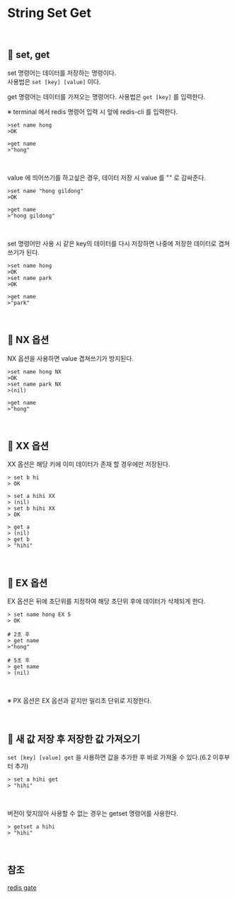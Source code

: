 # String Set Get

<br>

## 📒 set, get

set 명령어는 데이터를 저장하는 명령이다.  
사용법은 `set [key] [value]` 이다.

get 명령어는 데이터를 가져오는 명령어다.
사용법은 `get [key]` 를 입력한다.

※ terminal 에서 redis 명령어 입력 시 앞에 redis-cli 를 입력한다.

```
>set name hong
>OK

>get name
>"hong"
```

<br>

value 에 띄어쓰기를 하고싶은 경우, 데이터 저장 시 value 를 "" 로 감싸준다.

```
>set name "hong gildong"
>OK

>get name
>"hong gildong"
```

<br>

set 명령어만 사용 시 같은 key의 데이터를 다시 저장하면 나중에 저장한 데이터로 겹쳐쓰기가 된다.

```
>set name hong
>OK
>set name park
>OK

>get name
>"park"
```

<br>

## 📕 NX 옵션

NX 옵션을 사용하면 value 겹쳐쓰기가 방지된다.

```
>set name hong NX
>OK
>set name park NX
>(nil)

>get name
>"hong"
```

<br>

## 📗 XX 옵션

XX 옵션은 해당 키에 이미 데이터가 존재 할 경우에만 저장된다.

```
> set b hi
> OK

> set a hihi XX
> (nil)
> set b hihi XX
> OK

> get a
> (nil)
> get b
> "hihi"
```

<br>

## 📘 EX 옵션

EX 옵션은 뒤에 초단위를 지정하여 해당 초단위 후에 데이터가 삭제되게 한다.

```
> set name hong EX 5
> OK

# 2초 후
> get name 
>"hong"

# 5초 후
> get name
> (nil)
```

<br>

※ PX 옵션은 EX 옵션과 같지만 밀리초 단위로 지정한다.

<br>

## 📙 새 값 저장 후 저장한 값 가져오기

`set [key] [value] get` 을 사용하면 값을 추가한 후 바로 가져올 수 있다.(6.2 이후부터 추가)

```
> set a hihi get
> "hihi"
```

<br>

버전이 맞지않아 사용할 수 없는 경우는 getset 명령어를 사용한다.

```
> getset a hihi
> "hihi"
```

<br>

## 참조

[redis gate](http://redisgate.kr/redis/command/set.php)

